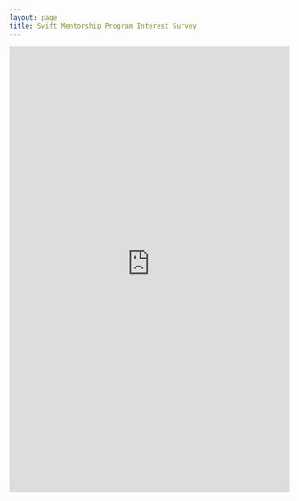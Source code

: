 ```yaml
---
layout: page
title: Swift Mentorship Program Interest Survey
---
```


<iframe src="https://essentials.applesurveys.com/jfe/form/SV_bKovI2JRyJG3394" height="800px" width="100%" frameBorder="0"></iframe>
